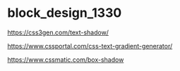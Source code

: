 # block_design_1330

https://css3gen.com/text-shadow/

https://www.cssportal.com/css-text-gradient-generator/

https://www.cssmatic.com/box-shadow
